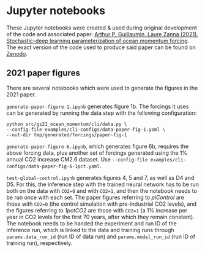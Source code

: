 # Jupyter notebooks
[gz21-paper-code-zenodo]: https://zenodo.org/record/5076046#.ZF4ulezMLy8
[gz21-paper-agupubs]: https://agupubs.onlinelibrary.wiley.com/doi/10.1029/2021MS002534
These Jupyter notebooks were created & used during original development of the
code and associated paper: [Arthur P. Guillaumin, Laure Zanna (2021).
Stochastic-deep learning parameterization of ocean momentum
forcing][gz21-paper-agupubs]. The exact version of the code used to produce said
paper can be found on [Zenodo][gz21-paper-code-zenodo].

## 2021 paper figures
There are several notebooks which were used to generate the figures in the 2021
paper.

`generate-paper-figure-1.ipynb` generates figure 1b. The forcings it uses can be
generated by running the data step with the following configuration:

```
python src/gz21_ocean_momentum/cli/data.py \
--config-file examples/cli-configs/data-paper-fig-1.yaml \
--out-dir tmp/generated/forcings/paper-fig-1
```

`generate-paper-figure-6.ipynb`, which generates figure 6b, requires the above
forcing data, plus another set of forcings generated using the 1% annual CO2
increase CM2.6 dataset. Use `--config-file
examples/cli-configs/data-paper-fig-6-1pct.yaml`.

`test-global-control.ipynb` generates figures 4, 5 and 7, as well as D4 and D5. For this, the inference step with 
the trained neural network has to be run both on the data with `CO2=0` and with `CO2=1`, and then the notebook needs to 
be run once with each set. The paper figures referring to _piControl_ are those with `CO2=0` (the control simulation
with pre-industrial CO2 levels), and the figures referring to _1pctCO2_ are those with `CO2=1` (a 1% increase per 
year in CO2 levels for the first 70 years, after which they remain constant).
The notebook needs to be handed the experiment and run ID of the inference run, which is linked to the data and training 
runs through `params.data_run_id` (run ID of data run) and `params.model_run_id` (run ID of training run), 
respectively.
